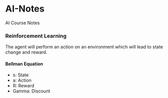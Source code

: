 # AI-Notes
 AI Course Notes

### Reinforcement Learning

The agent will perform an action on an environment which will lead to state change and reward.

#### Bellman Equation

- s: State
- a: Action
- R: Reward
- Gamma: Discount


